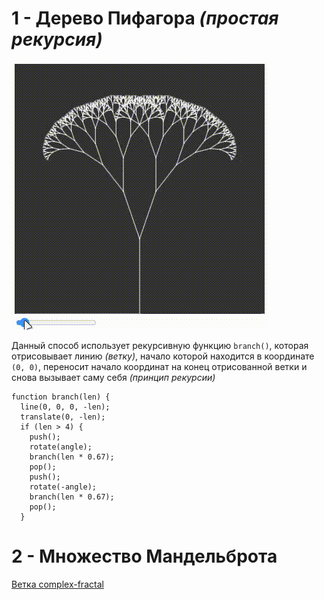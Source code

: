 # 1 - Дерево Пифагора *(простая рекурсия)*
![alt text](https://github.com/JohannFloydmann/fractals/blob/3881873cb98b96e383f9af340bec84bde8a6835f/Recording%202024-04-24%20213655.gif "Logo Title Text 1")



Данный способ использует рекурсивную функцию ```branch()```, которая отрисовывает линию *(ветку)*, начало которой находится в координате ```(0, 0)```, переносит начало координат на конец отрисованной ветки и снова вызывает саму себя *(принцип рекурсии)*
```
function branch(len) {
  line(0, 0, 0, -len);
  translate(0, -len);
  if (len > 4) {
    push();
    rotate(angle);
    branch(len * 0.67);
    pop();
    push();
    rotate(-angle);
    branch(len * 0.67);
    pop();
  }
```
# 2 - Множество Мандельброта
[Ветка complex-fractal](https://github.com/JohannFloydmann/fractals/tree/complex-fractal)
